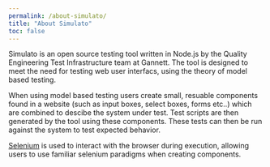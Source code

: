 ```yaml
---
permalink: /about-simulato/
title: "About Simulato"
toc: false
---
```


Simulato is an open source testing tool written in Node.js by the Quality Engineering Test Infrastructure team at Gannett. The tool is designed to meet the need for testing web user interfacs, using the theory of model based testing.

When using model based testing users create small, resuable components found in a website (such as input boxes, select boxes, forms etc..) which are combined to descibe the system under test. Test scripts are then generated by the tool using these components. These tests can then be run against the system to test expected behavior.

[Selenium](https://www.seleniumhq.org/) is used to interact with the browser during execution, allowing users to use familiar selenium paradigms when creating components.

